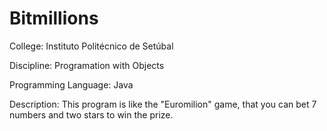 # Bitmillions

College: Instituto Politécnico de Setúbal

Discipline: Programation with Objects

Programming Language: Java

Description: This program is like the "Euromilion" game, that you can bet 7 numbers and two stars to win the prize.
